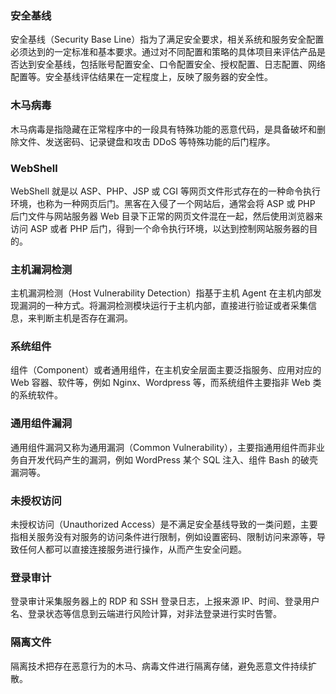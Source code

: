 ### 安全基线	
安全基线（Security Base Line）指为了满足安全要求，相关系统和服务安全配置必须达到的一定标准和基本要求。通过对不同配置和策略的具体项目来评估产品是否达到安全基线，包括账号配置安全、口令配置安全、授权配置、日志配置、网络配置等。安全基线评估结果在一定程度上，反映了服务器的安全性。

### 木马病毒
木马病毒是指隐藏在正常程序中的一段具有特殊功能的恶意代码，是具备破坏和删除文件、发送密码、记录键盘和攻击 DDoS 等特殊功能的后门程序。

### WebShell
WebShell 就是以 ASP、PHP、JSP 或 CGI 等网页文件形式存在的一种命令执行环境，也称为一种网页后门。黑客在入侵了一个网站后，通常会将 ASP 或 PHP 后门文件与网站服务器 Web 目录下正常的网页文件混在一起，然后使用浏览器来访问 ASP 或者 PHP 后门，得到一个命令执行环境，以达到控制网站服务器的目的。

### 主机漏洞检测	
主机漏洞检测（Host Vulnerability Detection）指基于主机 Agent 在主机内部发现漏洞的一种方式。将漏洞检测模块运行于主机内部，直接进行验证或者采集信息，来判断主机是否存在漏洞。

### 系统组件
组件（Component）或者通用组件，在主机安全层面主要泛指服务、应用对应的 Web 容器、软件等，例如 Nginx、Wordpress 等，而系统组件主要指非 Web 类的系统软件。

### 通用组件漏洞
通用组件漏洞又称为通用漏洞（Common Vulnerability），主要指通用组件而非业务自开发代码产生的漏洞，例如 WordPress 某个 SQL 注入、组件 Bash 的破壳漏洞等。

### 未授权访问
未授权访问（Unauthorized Access）是不满足安全基线导致的一类问题，主要指相关服务没有对服务的访问条件进行限制，例如设置密码、限制访问来源等，导致任何人都可以直接连接服务进行操作，从而产生安全问题。

### 登录审计
登录审计采集服务器上的 RDP 和 SSH 登录日志，上报来源 IP、时间、登录用户名、登录状态等信息到云端进行风险计算，对非法登录进行实时告警。

### 隔离文件
隔离技术把存在恶意行为的木马、病毒文件进行隔离存储，避免恶意文件持续扩散。

